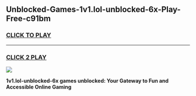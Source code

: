 
## Unblocked-Games-1v1.lol-unblocked-6x-Play-Free-c91bm
<h3>
<a href="https://premium76.site?title=1v1.lol-unblocked-6x&ref=15A">CLICK TO PLAY</a></h3>
<hr>

<h3>
<a href="https://premium76.site?title=1v1.lol-unblocked-6x&ref=15A">CLICK 2 PLAY</a>
  
</h3>

<a href="https://premium76.site?title=1v1.lol-unblocked-6x&ref=15A"><img src="https://clearcache.store/games.png"></a>


**1v1.lol-unblocked-6x games unblocked: Your Gateway to Fun and Accessible Online Gaming**
